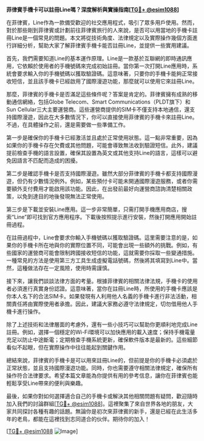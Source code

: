 **菲律賓手機卡可以註冊Line嗎？深度解析與實操指南[[TG💪+ @esim1088](https://t.me/s/esim1088)]**

在菲律賓，Line作為一款備受歡迎的社交應用程式，吸引了眾多用戶使用。然而，對於那些剛到菲律賓或計劃前往菲律賓旅行的人來說，是否可以用當地的手機卡註冊Line是一個常見的問題。本文將從技術角度、法律規定以及實際操作幾個方面進行詳細分析，幫助大家了解菲律賓手機卡能否註冊Line，並提供一些實用建議。

首先，我們需要知道Line的基本運作原理。Line是一款基於互聯網的即時通訊應用，它依賴於使用者的手機號碼來完成初始註冊。當你第一次打開Line應用時，系統會要求輸入你的手機號碼以獲取驗證碼。這意味著，只要你的手機卡能夠正常接收短信，並且該手機卡已經啟用了國際漫遊功能，那麼就可以使用它來註冊Line。

那麼，菲律賓的手機卡是否滿足這些條件呢？答案是肯定的。菲律賓擁有成熟的移動通信網絡，包括Globe Telecom、Smart Communications（PLDT旗下）和Sun Cellular三大主要運營商。這些運營商提供的SIM卡不僅支持本地通信，還支持國際漫遊，因此在大多數情況下，你可以直接使用菲律賓的手機卡來註冊Line。不過，在具體操作之前，還是需要做一些準備工作。

第一步是確保你的手機卡已經激活並且處於正常使用狀態。這一點非常重要，因為如果你的手機卡存在欠費或其他問題，可能會導致無法收到驗證短信。此外，建議提前檢查手機的語言設置，確保其設置為英文或其他支持Line的語言，這樣可以避免因語言不匹配而造成的困擾。

第二步是確認手機卡是否支持國際漫遊。雖然大部分菲律賓的手機卡都支持國際漫遊，但仍有少數情況例外。例如，某些預付卡可能未開通國際漫遊服務，或者你需要額外支付費用才能啟用該功能。因此，在出發前最好向運營商諮詢清楚相關政策，以免到達目的地後發現無法正常使用。

第三步是下載並安裝Line應用。這一步非常簡單，只需打開手機應用商店，搜索“Line”即可找到官方應用程序。下載後按照提示進行安裝，然後打開應用開始註冊過程。

在註冊過程中，Line會要求你輸入手機號碼以獲取驗證碼。這里需要注意的是，如果你的手機卡所在地與你的實際位置不同，可能會出現一些額外的挑戰。例如，有些國家的運營商可能會限制跨國接收短信的功能，這就需要你採取一些變通措施。一種常見的方法是使用第三方工具生成虛擬電話號碼，然後將其填寫到Line中。當然，這種做法存在一定風險，使用時需謹慎。

接下來，讓我們談談法律方面的考量。根據菲律賓的相關法律法規，手機卡的使用者必須進行真實身份認證。這意味著，當你在註冊Line時，所使用的手機卡應該是你本人名下的合法SIM卡。如果發現有人利用他人名義的手機卡進行非法活動，相關責任將由實際使用者承擔。因此，建議大家務必遵守法律規定，切勿借用他人手機卡進行操作。

除了上述技術和法律層面的考慮外，還有一些小技巧可以幫助你更順利地完成Line註冊。例如，選擇一個穩定的Wi-Fi環境可以加快應用的載入速度；保持手機電量充足以防止中途斷電；定期檢查手機系統更新，確保軟件版本是最新的。這些細節看似不起眼，但在實際操作中往往能起到關鍵作用。

總結來說，菲律賓的手機卡是可以用來註冊Line的，但前提是你的手機卡必須處於正常狀態，並且支持國際漫遊功能。同時，你也需要遵守相關法律規定，確保所有操作符合法律要求。希望本篇文章能為你提供有用的參考信息，讓你在菲律賓也能輕鬆享受Line帶來的便利與樂趣。

最後，如果你對如何選擇適合自己的手機卡或解決其他相關問題有疑問，歡迎隨時加入我們的討論群組[[TG💪+ @esim1088](https://t.me/s/esim1088)]。這裡聚集了來自世界各地的朋友，大家共同探討各種有趣的話題。無論你是初次來菲律賓的新手，還是已經在此生活多年的老鳥，都能在這裡找到志同道合的伙伴。期待你的加入！

[[TG💪+ @esim1088](https://t.me/s/esim1088) ![Image](https://i.postimg.cc/4NQfJmqS/Snipaste-2025-05-13-00-14-12.png)]